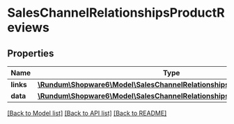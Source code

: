 # SalesChannelRelationshipsProductReviews

## Properties
Name | Type | Description | Notes
------------ | ------------- | ------------- | -------------
**links** | [**\Rundum\Shopware6\Model\SalesChannelRelationshipsProductReviewsLinks**](SalesChannelRelationshipsProductReviewsLinks.md) |  | [optional] 
**data** | [**\Rundum\Shopware6\Model\SalesChannelRelationshipsProductReviewsData[]**](SalesChannelRelationshipsProductReviewsData.md) |  | [optional] 

[[Back to Model list]](../../README.md#documentation-for-models) [[Back to API list]](../../README.md#documentation-for-api-endpoints) [[Back to README]](../../README.md)

